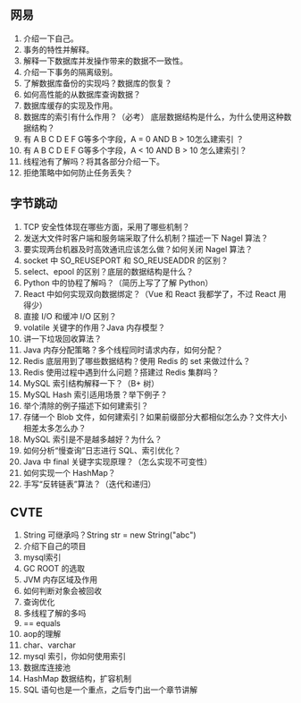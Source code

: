 ## 网易

1. 介绍一下自己。
2. 事务的特性并解释。
3. 解释一下数据库并发操作带来的数据不一致性。
4. 介绍一下事务的隔离级别。
5. 了解数据库备份的实现吗？数据库的恢复？
6. 如何高性能的从数据库查询数据？
7. 数据库缓存的实现及作用。
8. 数据库的索引有什么作用？（必考） 底层数据结构是什么，为什么使用这种数据结构？
9. 有 A B C D E F G等多个字段，A = 0 AND B > 10怎么建索引 ？
10. 有 A B C D E F G等多个字段，A < 10 AND B > 10 怎么建索引？
11. 线程池有了解吗？将其各部分介绍一下。
12. 拒绝策略中如何防止任务丢失？

## 字节跳动


1. TCP 安全性体现在哪些方面，采用了哪些机制？
2. 发送大文件时客户端和服务端采取了什么机制？描述一下 Nagel 算法？
3. 要实现两台机器及时高效通讯应该怎么做？如何关闭 Nagel 算法？
4. socket 中 SO_REUSEPORT 和 SO_REUSEADDR 的区别？
5. select、epool 的区别？底层的数据结构是什么？
6. Python 中的协程了解吗？（简历上写了了解 Python）
7. React 中如何实现双向数据绑定？（Vue 和 React 我都学了，不过 React 用得少）
8. 直接 I/O 和缓冲 I/O 区别？
9. volatile 关键字的作用？Java 内存模型？
10. 讲一下垃圾回收算法？
11. Java 内存分配策略？多个线程同时请求内存，如何分配？
12. Redis 底层用到了哪些数据结构？使用 Redis 的 set 来做过什么？
13. Redis 使用过程中遇到什么问题？搭建过 Redis 集群吗？
14. MySQL 索引结构解释一下？（B+ 树）
15. MySQL Hash 索引适用场景？举下例子？
16. 举个清除的例子描述下如何建索引？
17. 存储一个 Blob 文件，如何建索引？如果前缀部分大都相似怎么办？文件大小相差太多怎么办？
18. MySQL 索引是不是越多越好？为什么？
19. 如何分析“慢查询”日志进行 SQL、索引优化？
20. Java 中 final 关键字实现原理？（怎么实现不可变性）
21. 如何实现一个 HashMap？
22. 手写“反转链表”算法？（迭代和递归）

## CVTE

1. String 可继承吗？String str = new String("abc")
2. 介绍下自己的项目
3. mysql索引
4. GC ROOT 的选取
5. JVM 内存区域及作用
6. 如何判断对象会被回收
7. 查询优化
8. 多线程了解的多吗
9. == equals
10. aop的理解
11. char、varchar
12. mysql 索引，你如何使用索引
13. 数据库连接池 
14. HashMap 数据结构，扩容机制
15. SQL 语句也是一个重点，之后专门出一个章节讲解

